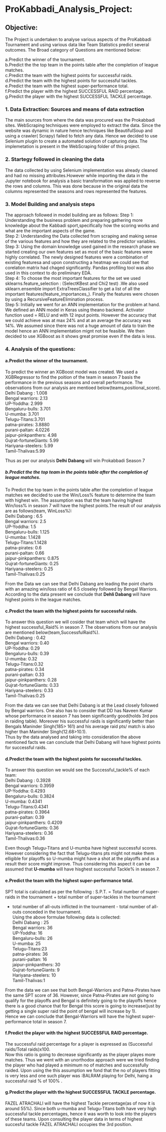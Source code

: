 # ProKabbadi_Analysis_Project:

## Objective:
The Project is undertaken to analyse various aspects of the ProKabbadi Tournament and using various data like Team Statistics predict several outcomes. The Broad category of Questions are mentioned below:

a.Predict the winner of the tournament.<br>
b.Predict the the top team in the points table after the completion of league matches.<br>
c.Predict the team with the highest points for successful raids.<br>
d.Predict the team with the highest points for successful tackles.<br>
e.Predict the team with the highest super-performance total.<br>
f.Predict the player with the highest SUCCESSFUL RAID percentage.<br>
g.Predict the player with the highest SUCCESSFUL TACKLE percentage.<br>
 
### 1. Data Extraction: Sources and means of data extraction
The main sources from where the data was procured was the Prokabbadi sites.
WebScraping techniques were employed to extract the data. Since the website was dynamic in nature hence techniques like BeautifulSoup and using a crawler( Scrapy) failed to fetch any data. Hence we decided to use Selenium plugin to create a automated solution of capturing data. The implemetation is present in the WebScraping folder of this project.

### 2. Startegy followed in cleaning the data
The data collected by using Selenium implementation was already cleaned and had no missing attributes.However while importing the data in the Jupyter notebook for analysis a basic transformation was applied to reverse the rows and columns. This was done because in the original data the columns represented the seasons and rows represented the features.

### 3. Model Building and analysis steps
The approach followed in model building are as follows:
Step 1: Understanding the business problem and preparing gathering more knowledge about the Kabbadi sport,specifically how the scoring works and what are the important aspects of the game.<br>
Step 2: Understanding the Data collected from scraping and making sense of the various features and how they are related to the predictor variables. <br>
Step 3: Using the domain knowledge used gained in the research phase we started creating our own features set as most of the basic features were highly correlated. The newly designed features were a combination of existing featuresa and upon constructing a heatmap we could see that corelation matrix had chaged significantly. Pandas profiling tool was also used in this context to do preliminary EDA.<br>
Step 4: To choose the most important features for the set we used sklearns.feature_selection : (SelectKBest and Chi2 test) .We also used sklearn.ensemble import ExtraTreesClassifier to get a list of all the important features(feature_importances_). Finally the features were chosen by using a RecursiveFeatureElimination process.<br>
Step 5: Initially we went for an ANN implementation for the problem at hand. We defined an ANN model in Keras using theano backend. Activator function used = RELU and with 12 input points. However the accuracy that we could achieve was at max 24% and at an average the accuracy was 14%. We assumed since there was not a huge amount of data to train the model hence an ANN implementation mignt not be feasible. We then decided to use XGBoost as it shows great promise even if the data is less.<br>

### 4. Analysis of the questions:

#### a.Predict the winner of the tournament.<br>
To predict the winner an XGBoost model was created. We used a XGBRegressor to find the poition of the team in season 7 basis the performance in the previous seasons and overall performance. The observations from our analysis are mentioed below(teams,positional_score).<br>
Delhi Dabang : 1.008<br>
Bengal warriors: 2.13<br>
UP-Yoddha: 2.999<br>
Bengaluru-bulls: 3.701<br>
U-mumba: 3.701<br>
Telugu-Titans:3.701<br>
patna-pirates: 3.8880<br>
purani-paltan: 4.0226<br>
jaipur-pinkpanthers: 4.98<br>
Gujrat-fortuneGiants: 5.99<br>
Hariyana-steelers: 5.99<br>
Tamil-Thalivas:5.99<br>

Thus as per our analysis <b>Delhi Dabang </b> will win Prokabbadi Season 7

##### b.Predict the the top team in the points table after the completion of league matches.<br>
To Predict the top team in the points table after the completion of league matches we decided to use the Win/Loss% feature to determine the team with highest win. The assumption was that the team having highest Win/loss% in season 7 will have the highest points.The result of our analysis are as follows(team, WinLoss%):<br>
Delhi Dabang : 6.5<br>
Bengal warriors: 2.5<br>
UP-Yoddha: 1.5<br>
Bengaluru-bulls: 1.125<br>
U-mumba: 1.1428<br>
Telugu-Titans:1.1428<br>
patna-pirates: 0.6<br>
purani-paltan: 0.66<br>
jaipur-pinkpanthers: 0.875<br>
Gujrat-fortuneGiants: 0.25<br>
Hariyana-steelers: 0.25<br>
Tamil-Thalivas:0.25<br>

From the Data we can see that Delhi Dabang  are leading the point charts with an amazing win/loss ratio of 6.5 closeley followed by Bengal Warriors. According to the data present we conclude that <b>Dehli Dabang </b>will have highest points in the league matches.


#### c.Predict the team with the highest points for successful raids.<br>
To answer this question we will cosider that team which will have the highest successful_Raid% in season 7. The observations from our analysis are mentioned below(team,SuccessfulRaid%).<br>
Delhi Dabang : 0.42<br>
Bengal warriors: 0.40<br>
UP-Yoddha: 0.29<br>
Bengaluru-bulls: 0.39<br>
U-mumba: 0.32<br>
Telugu-Titans:0.32<br>
patna-pirates: 0.34<br>
purani-paltan: 0.33<br>
jaipur-pinkpanthers: 0.28<br>
Gujrat-fortuneGiants: 0.33<br>
Hariyana-steelers: 0.33<br>
Tamil-Thalivas:0.25<br>

From the data we can see that Delhi Dabang is at the Lead closely followed by Bengal warriors. One also has to consider that DD has Naveen Kumar whose performance in season 7 has been significantly good(holds 3rd pos in raiding table). Moreover his successful raids is significantly better than Bengals Maninder Singh(185> 161) and his average raid pts/ match is also higher than Maninder Singh(12.68>10.1).<br>
Thus by the data analysed and taking into consideration the above mentioned facts we can conclude that Delhi Dabang will have highest points for successful raids.

#### d.Predict the team with the highest points for successful tackles.<br>
To answer this question we would see the Successful_tackle% of each team:<br>
Delhi Dabang : 0.3928<br>
Bengal warriors: 0.3959<br>
UP-Yoddha: 0.4293<br>
Bengaluru-bulls: 0.3824<br>
U-mumba: 0.4341<br>
Telugu-Titans:0.4341<br>
patna-pirates: 0.3964<br>
purani-paltan: 0.39<br>
jaipur-pinkpanthers: 0.4209<br>
Gujrat-fortuneGiants: 0.36<br>
Hariyana-steelers: 0.36<br>
Tamil-Thalivas:0.36<br>

Even though Telugu-Titans and U-mumba have highest successful scores. However considering the fact that Telugu-titans pts might not make them elligible for playoffs so U-mumba might have a shot at the playoffs and as a result their score might improve.
Thus considering this aspect it can be assumed that <b>U-mumba</b> will have hisghest successful Tackle% in season 7.

#### e.Predict the team with the highest super-performance total.<br>

SPT total is calculated as per the following :
S.P.T. = Total number of super-raids in the tournament + total number of super-tackles in the tournament
+ total number of all-outs inflicted in the tournament - total number of all-outs conceded in the tournament.<br>
Using the above formulae following data is collected:<br>
Delhi Dabang : 25<br>
Bengal warriors: 36<br>
UP-Yoddha: 16<br>
Bengaluru-bulls: 26<br>
U-mumba: 25<br>
Telugu-Titans:23<br>
patna-pirates: 36<br>
purani-paltan: 16<br>
jaipur-pinkpanthers: 30<br>
Gujrat-fortuneGiants: 9<br>
Hariyana-steelers: 10<br>
Tamil-Thalivas:1<br>

From the data we can see that both Bengal-Warriors and Patna-Pirates have the same SPT score of 36. However, since Patna-Pirates are not going to qualify for the playoffs and Bengal is definitely going to the playoffs hence there is a good chance that for Bengal this score is going to increase(just by getting a single super raid the point of bengal will increase by 1).<br>
Hence we can conclude that Bengal-Warriors will have the highest super-performance total in season 7.

#### f.Predict the player with the highest SUCCESSFUL RAID percentage.<br>
The successful raid percentage for a player is expressed as (Successful raids/Total raids)x100.<br>
Now this ratio is going to decrease significantly as the player playes more matches. Thus we went with an unorthodox approach were we tried finding the player who had played a minimum no of matches and successfully raided. Upon using the this assumption we fond that the no of players fitting is very less and one such player was :BALRAM playing for Delhi, haing a successful raid % of 100% .

#### g.Predict the player with the highest SUCCESSFUL TACKLE percentage.<br>
FAZEL ATRACHALI will have the highest Tackle percentage(as of now it is around 55%). Since both u-mumba and Telugu-Titans both have very high successful tackle percentages, hence it was worth to look into the players of these teams. Upon consulting the player data in terms of highest succesful tackle FAZEL ATRACHALI occupies the 3rd position. 



